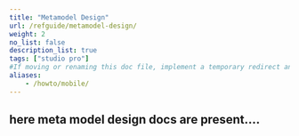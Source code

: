 ```yaml
---
title: "Metamodel Design"
url: /refguide/metamodel-design/
weight: 2
no_list: false 
description_list: true 
tags: ["studio pro"]
#If moving or renaming this doc file, implement a temporary redirect and let the respective team know they should update the URL in the product. See Mapping to Products for more details.
aliases:
    - /howto/mobile/
---
```

## here meta model design docs are present....